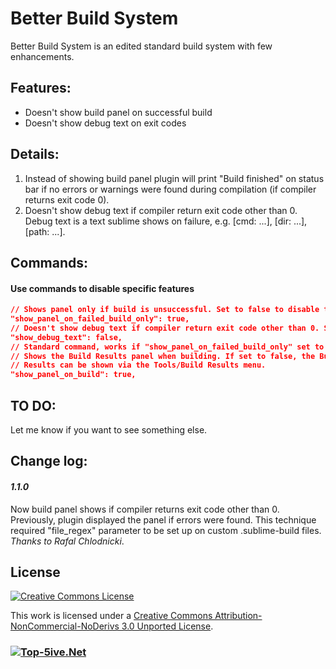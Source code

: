 Better Build System
===================

Better Build System is an edited standard build system with few enhancements.

Features:
---------
  - Doesn't show build panel on successful build
  - Doesn't show debug text on exit codes

Details:
--------
1. Instead of showing build panel plugin will print "Build finished" on status bar if no errors or warnings were found during compilation (if compiler returns exit code 0).
2. Doesn't show debug text if compiler return exit code other than 0. Debug text is a text sublime shows on failure, e.g. [cmd: ...], [dir: ...], [path: ...].

Commands:
---------
#### Use commands to disable specific features
```json
// Shows panel only if build is unsuccessful. Set to false to disable this feature.
"show_panel_on_failed_build_only": true,
// Doesn't show debug text if compiler return exit code other than 0. Set to false to disable this feature.
"show_debug_text": false,
// Standard command, works if "show_panel_on_failed_build_only" set to "false":
// Shows the Build Results panel when building. If set to false, the Build
// Results can be shown via the Tools/Build Results menu.
"show_panel_on_build": true,
```

TO DO:
------
Let me know if you want to see something else.

Change log:
-----------
#### *1.1.0*
Now build panel shows if compiler returns exit code other than 0. Previously, plugin displayed the panel if errors were found. This technique required "file_regex" parameter to be set up on custom .sublime-build files. *Thanks to Rafal Chlodnicki*.

License
----
[![Creative Commons License](http://i.creativecommons.org/l/by-nc-nd/3.0/88x31.png "Creative Commons Attribution-NonCommercial-NoDerivs 3.0 Unported License")](http://creativecommons.org/licenses/by-nc-nd/3.0/deed.en_US)

This work is licensed under a [Creative Commons Attribution-NonCommercial-NoDerivs 3.0 Unported License](http://creativecommons.org/licenses/by-nc-nd/3.0/deed.en_US).

### [![Top-5ive.Net](http://top-5ive.net/images/logo.png "Top-5ive.Net")](http://top-5ive.net/)